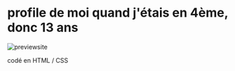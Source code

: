# profile de moi quand j'étais en 4ème, donc 13 ans

![previewsite](https://i.ibb.co/Q6FWbSN/image.png)

codé en HTML / CSS

